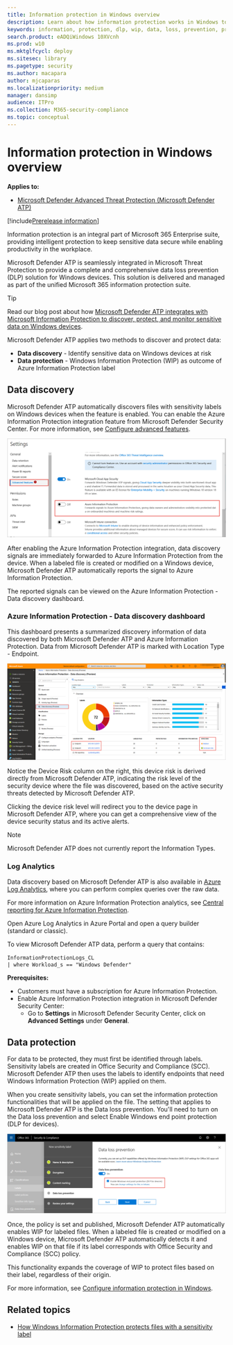 ```yaml
---
title: Information protection in Windows overview
description: Learn about how information protection works in Windows to identify and protect sensitive information
keywords: information, protection, dlp, wip, data, loss, prevention, protect
search.product: eADQiWindows 10XVcnh
ms.prod: w10
ms.mktglfcycl: deploy
ms.sitesec: library
ms.pagetype: security
ms.author: macapara
author: mjcaparas
ms.localizationpriority: medium
manager: dansimp
audience: ITPro
ms.collection: M365-security-compliance 
ms.topic: conceptual
---
```


# Information protection in Windows overview
**Applies to:**
- [Microsoft Defender Advanced Threat Protection (Microsoft Defender ATP)](https://go.microsoft.com/fwlink/p/?linkid=2069559)

[!include[Prerelease information](prerelease.md)]

Information protection is an integral part of Microsoft 365 Enterprise suite, providing intelligent protection to keep sensitive data secure while enabling productivity in the workplace.


Microsoft Defender ATP is seamlessly integrated in Microsoft Threat Protection to provide a complete and comprehensive data loss prevention (DLP) solution for Windows devices. This solution is delivered and managed as part of the unified Microsoft 365 information protection suite. 

>[!TIP]
> Read our blog post about how [Microsoft Defender ATP integrates with Microsoft Information Protection to discover, protect, and monitor sensitive data on Windows devices](https://cloudblogs.microsoft.com/microsoftsecure/2019/01/17/windows-defender-atp-integrates-with-microsoft-information-protection-to-discover-protect-and-monitor-sensitive-data-on-windows-devices/).


Microsoft Defender ATP applies two methods to discover and protect data:
- **Data discovery** - Identify sensitive data on Windows devices at risk
- **Data protection** - Windows Information Protection (WIP) as outcome of Azure Information Protection label


## Data discovery 
Microsoft Defender ATP automatically discovers files with sensitivity labels on Windows devices when the feature is enabled. You can enable the Azure Information Protection integration feature from Microsoft Defender Security Center. For more information, see [Configure advanced features](advanced-features.md#azure-information-protection).


![Image of settings page with Azure Information Protection](images/atp-settings-aip.png)

After enabling the Azure Information Protection integration, data discovery signals are immediately forwarded to Azure Information Protection from the device. When a labeled file is created or modified on a Windows device, Microsoft Defender ATP automatically reports the signal to Azure Information Protection.

The reported signals can be viewed on the Azure Information Protection - Data discovery dashboard.

### Azure Information Protection - Data discovery dashboard 
This dashboard presents a summarized discovery information of data discovered by both Microsoft Defender ATP and Azure Information Protection. Data from Microsoft Defender ATP is marked with Location Type - Endpoint. 

![Image of Azure Information Protection - Data discovery](images/azure-data-discovery.png)


Notice the Device Risk column on the right, this device risk is derived directly from Microsoft Defender ATP, indicating the risk level of the security device where the file was discovered, based on the active security threats detected by Microsoft Defender ATP.

Clicking the device risk level will redirect you to the device page in Microsoft Defender ATP, where you can get a comprehensive view of the device security status and its active alerts. 


>[!NOTE]
>Microsoft Defender ATP does not currently report the Information Types. 

### Log Analytics 
Data discovery based on Microsoft Defender ATP is also available in [Azure Log Analytics](https://docs.microsoft.com/azure/log-analytics/log-analytics-overview), where you can perform complex queries over the raw data.

For more information on Azure Information Protection analytics, see [Central reporting for Azure Information Protection](https://docs.microsoft.com/azure/information-protection/reports-aip). 

Open Azure Log Analytics in Azure Portal and open a query builder (standard or classic). 

To view Microsoft Defender ATP data, perform a query that contains: 


```
InformationProtectionLogs_CL 
| where Workload_s == "Windows Defender" 
```

**Prerequisites:**
- Customers must have a subscription for Azure Information Protection.
- Enable Azure Information Protection integration in Microsoft Defender Security Center: 
    - Go to **Settings** in Microsoft Defender Security Center, click on **Advanced Settings** under **General**.


## Data protection 
For data to be protected, they must first be identified through labels. Sensitivity labels are created in Office Security and Compliance (SCC). Microsoft Defender ATP then uses the labels to identify endpoints that need Windows Information Protection (WIP) applied on them.


When you create sensitivity labels, you can set the information protection functionalities that will be applied on the file. The setting that applies to Microsoft Defender ATP is the Data loss prevention. You'll need to turn on the Data loss prevention and select Enable Windows end point protection (DLP for devices). 


![Image of Office 365 Security and Compliance sensitivity label](images/office-scc-label.png)

Once, the policy is set and published, Microsoft Defender ATP automatically enables WIP for labeled files. When a labeled file is created or modified on a Windows device, Microsoft Defender ATP automatically detects it and enables WIP on that file if its label corresponds with Office Security and Compliance (SCC) policy. 

This functionality expands the coverage of WIP to protect files based on their label, regardless of their origin. 

For more information, see [Configure information protection in Windows](information-protection-in-windows-config.md).


## Related topics
- [How Windows Information Protection protects files with a sensitivity label](https://docs.microsoft.com/windows/security/information-protection/windows-information-protection/how-wip-works-with-labels)